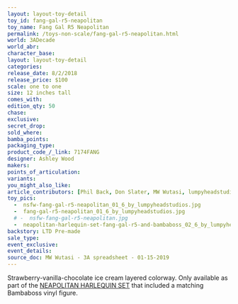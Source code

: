```yaml
---
layout: layout-toy-detail 
toy_id: fang-gal-r5-neapolitan
toy_name: Fang Gal R5 Neapolitan
permalink: /toys-non-scale/fang-gal-r5-neapolitan.html
world: 3ADecade
world_abr: 
character_base: 
layout: layout-toy-detail
categories: 
release_date: 8/2/2018
release_price: $100 
scale: one to one
size: 12 inches tall
comes_with: 
edition_qty: 50
chase: 
exclusive: 
secret_drop: 
sold_where: 
bamba_points: 
packaging_type: 
product_code_/_link: 7174FANG
designer: Ashley Wood
makers: 
points_of_articulation: 
variants: 
you_might_also_like: 
article_contributors: [Phil Back, Don Slater, MW Wutasi, lumpyheadstudios]
toy_pics: 
  -  nsfw-fang-gal-r5-neapolitan_01_6_by_lumpyheadstudios.jpg
  -  fang-gal-r5-neapolitan_01_6_by_lumpyheadstudios.jpg
  # -  nsfw-fang-gal-r5-neapolitan.jpg
  -  neapolitan-harlequin-set-fang-gal-r5-and-bambaboss_02_6_by_lumpyheadstudios.jpg
backstory: LTD Pre-made
sale_type: 
event_exclusive: 
event_details: 
source_doc: MW Wutasi - 3A spreadsheet - 01-15-2019
---
```

Strawberry-vanilla-chocolate ice cream layered colorway. Only available as part of the <a href="/toys-non-scale/neapolitan-harlequin-set-fang-gal-r5-and-bambaboss.html">NEAPOLITAN HARLEQUIN SET</a> that included a matching Bambaboss vinyl figure.